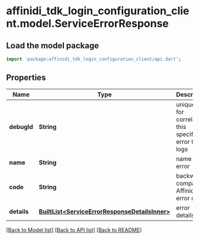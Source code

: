 # affinidi_tdk_login_configuration_client.model.ServiceErrorResponse

## Load the model package

```dart
import 'package:affinidi_tdk_login_configuration_client/api.dart';
```

## Properties

| Name        | Type                                                                                         | Description                                           | Notes      |
| ----------- | -------------------------------------------------------------------------------------------- | ----------------------------------------------------- | ---------- |
| **debugId** | **String**                                                                                   | unique id for correlating this specific error to logs |
| **name**    | **String**                                                                                   | name of the error                                     |
| **code**    | **String**                                                                                   | backwards compatible Affinidi error code              |
| **details** | [**BuiltList&lt;ServiceErrorResponseDetailsInner&gt;**](ServiceErrorResponseDetailsInner.md) | error details                                         | [optional] |

[[Back to Model list]](../README.md#documentation-for-models) [[Back to API list]](../README.md#documentation-for-api-endpoints) [[Back to README]](../README.md)
